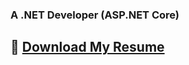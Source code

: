 ### A .NET Developer (ASP.NET Core)

## 🔗 [Download My Resume](https://github.com/yussuf-codes/yussuf-codes/raw/master/Youssef%20Saleh's%20resume.pdf)
